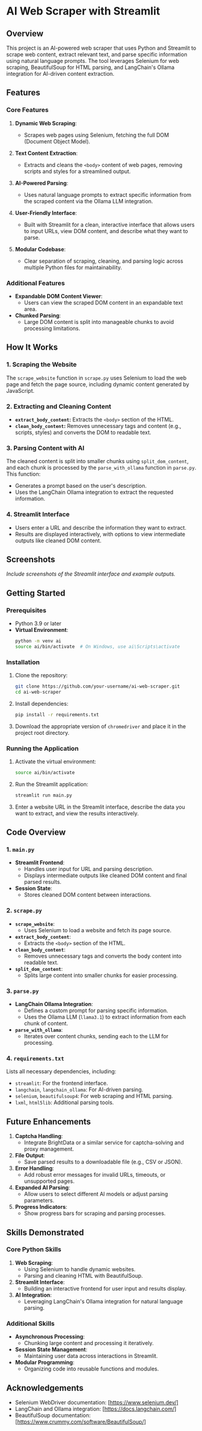 # AI Web Scraper with Streamlit

## Overview
This project is an AI-powered web scraper that uses Python and Streamlit to scrape web content, extract relevant text, and parse specific information using natural language prompts. The tool leverages Selenium for web scraping, BeautifulSoup for HTML parsing, and LangChain's Ollama integration for AI-driven content extraction.

## Features

### Core Features
1. **Dynamic Web Scraping**:
   - Scrapes web pages using Selenium, fetching the full DOM (Document Object Model).

2. **Text Content Extraction**:
   - Extracts and cleans the `<body>` content of web pages, removing scripts and styles for a streamlined output.

3. **AI-Powered Parsing**:
   - Uses natural language prompts to extract specific information from the scraped content via the Ollama LLM integration.

4. **User-Friendly Interface**:
   - Built with Streamlit for a clean, interactive interface that allows users to input URLs, view DOM content, and describe what they want to parse.

5. **Modular Codebase**:
   - Clear separation of scraping, cleaning, and parsing logic across multiple Python files for maintainability.

### Additional Features
- **Expandable DOM Content Viewer**:
  - Users can view the scraped DOM content in an expandable text area.
- **Chunked Parsing**:
  - Large DOM content is split into manageable chunks to avoid processing limitations.

## How It Works

### 1. Scraping the Website
The `scrape_website` function in `scrape.py` uses Selenium to load the web page and fetch the page source, including dynamic content generated by JavaScript.

### 2. Extracting and Cleaning Content
- **`extract_body_content`:** Extracts the `<body>` section of the HTML.
- **`clean_body_content`:** Removes unnecessary tags and content (e.g., scripts, styles) and converts the DOM to readable text.

### 3. Parsing Content with AI
The cleaned content is split into smaller chunks using `split_dom_content`, and each chunk is processed by the `parse_with_ollama` function in `parse.py`. This function:
- Generates a prompt based on the user's description.
- Uses the LangChain Ollama integration to extract the requested information.

### 4. Streamlit Interface
- Users enter a URL and describe the information they want to extract.
- Results are displayed interactively, with options to view intermediate outputs like cleaned DOM content.

## Screenshots
*Include screenshots of the Streamlit interface and example outputs.*

## Getting Started

### Prerequisites
- Python 3.9 or later
- **Virtual Environment**:
  ```bash
  python -m venv ai
  source ai/bin/activate  # On Windows, use ai\Scripts\activate
  ```

### Installation
1. Clone the repository:
   ```bash
   git clone https://github.com/your-username/ai-web-scraper.git
   cd ai-web-scraper
   ```
2. Install dependencies:
   ```bash
   pip install -r requirements.txt
   ```
3. Download the appropriate version of `chromedriver` and place it in the project root directory.

### Running the Application
1. Activate the virtual environment:
   ```bash
   source ai/bin/activate
   ```
2. Run the Streamlit application:
   ```bash
   streamlit run main.py
   ```

3. Enter a website URL in the Streamlit interface, describe the data you want to extract, and view the results interactively.

## Code Overview

### 1. `main.py`
- **Streamlit Frontend**:
  - Handles user input for URL and parsing description.
  - Displays intermediate outputs like cleaned DOM content and final parsed results.
- **Session State**:
  - Stores cleaned DOM content between interactions.

### 2. `scrape.py`
- **`scrape_website`**:
  - Uses Selenium to load a website and fetch its page source.
- **`extract_body_content`**:
  - Extracts the `<body>` section of the HTML.
- **`clean_body_content`**:
  - Removes unnecessary tags and converts the body content into readable text.
- **`split_dom_content`**:
  - Splits large content into smaller chunks for easier processing.

### 3. `parse.py`
- **LangChain Ollama Integration**:
  - Defines a custom prompt for parsing specific information.
  - Uses the Ollama LLM (`llama3.1`) to extract information from each chunk of content.
- **`parse_with_ollama`**:
  - Iterates over content chunks, sending each to the LLM for processing.

### 4. `requirements.txt`
Lists all necessary dependencies, including:
- `streamlit`: For the frontend interface.
- `langchain`, `langchain_ollama`: For AI-driven parsing.
- `selenium`, `beautifulsoup4`: For web scraping and HTML parsing.
- `lxml`, `html5lib`: Additional parsing tools.

## Future Enhancements

1. **Captcha Handling**:
   - Integrate BrightData or a similar service for captcha-solving and proxy management.
2. **File Output**:
   - Save parsed results to a downloadable file (e.g., CSV or JSON).
3. **Error Handling**:
   - Add robust error messages for invalid URLs, timeouts, or unsupported pages.
4. **Expanded AI Parsing**:
   - Allow users to select different AI models or adjust parsing parameters.
5. **Progress Indicators**:
   - Show progress bars for scraping and parsing processes.

## Skills Demonstrated

### Core Python Skills
1. **Web Scraping**:
   - Using Selenium to handle dynamic websites.
   - Parsing and cleaning HTML with BeautifulSoup.
2. **Streamlit Interface**:
   - Building an interactive frontend for user input and results display.
3. **AI Integration**:
   - Leveraging LangChain's Ollama integration for natural language parsing.

### Additional Skills
- **Asynchronous Processing**:
  - Chunking large content and processing it iteratively.
- **Session State Management**:
  - Maintaining user data across interactions in Streamlit.
- **Modular Programming**:
  - Organizing code into reusable functions and modules.

## Acknowledgements
- Selenium WebDriver documentation: [https://www.selenium.dev/]
- LangChain and Ollama integration: [https://docs.langchain.com/]
- BeautifulSoup documentation: [https://www.crummy.com/software/BeautifulSoup/]

